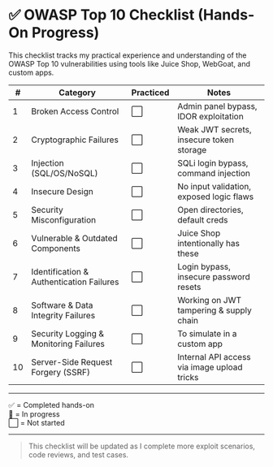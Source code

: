 # ✅ OWASP Top 10 Checklist (Hands-On Progress)

This checklist tracks my practical experience and understanding of the OWASP Top 10 vulnerabilities using tools like Juice Shop, WebGoat, and custom apps.

| # | Category | Practiced | Notes |
|--|----------|-----------|-------|
| 1 | Broken Access Control | ⬜ | Admin panel bypass, IDOR exploitation |
| 2 | Cryptographic Failures | ⬜ | Weak JWT secrets, insecure token storage |
| 3 | Injection (SQL/OS/NoSQL) | ⬜ | SQLi login bypass, command injection |
| 4 | Insecure Design | ⬜ | No input validation, exposed logic flaws |
| 5 | Security Misconfiguration | ⬜ | Open directories, default creds |
| 6 | Vulnerable & Outdated Components | ⬜ | Juice Shop intentionally has these |
| 7 | Identification & Authentication Failures | ⬜ | Login bypass, insecure password resets |
| 8 | Software & Data Integrity Failures | ⬜ | Working on JWT tampering & supply chain |
| 9 | Security Logging & Monitoring Failures | ⬜ | To simulate in a custom app |
| 10 | Server-Side Request Forgery (SSRF) | ⬜ | Internal API access via image upload tricks |

---

✅ = Completed hands-on  
🔄 = In progress  
⬜ = Not started

---

> This checklist will be updated as I complete more exploit scenarios, code reviews, and test cases.
